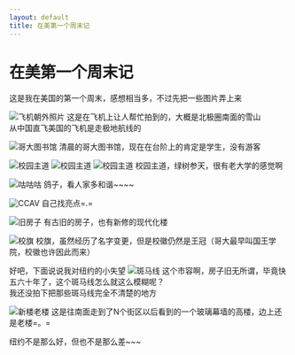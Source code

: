 ```yaml
---
layout: default
title: 在美第一个周末记
---
```

# 在美第一个周末记

这是我在美国的第一个周末，感想相当多，不过先把一些图片弄上来

![飞机朝外照片](/images/post_images/20100808/001.jpg)
这是在飞机上让人帮忙拍到的，大概是北极圈南面的雪山<br/>
从中国直飞美国的飞机是走极地航线的

![哥大图书馆](/images/post_images/20100808/002.jpg)
清晨的哥大图书馆，现在在台阶上的肯定是学生，没有游客

![校园主道](/images/post_images/20100808/003.jpg)
![校园主道](/images/post_images/20100808/004.jpg)
![校园主道](/images/post_images/20100808/005.jpg)
校园主道，绿树参天，很有老大学的感觉啊

![咕咕咕](/images/post_images/20100808/006.jpg)
鸽子，看人家多和谐\~\~\~\~

![CCAV](/images/post_images/20100808/007.jpg)
自己找亮点=.=

![旧房子](/images/post_images/20100808/008.jpg)
有古旧的房子，也有新修的现代化楼

![校旗](/images/post_images/20100808/009.jpg)
校旗，虽然经历了名字变更，但是校徽仍然是王冠（哥大最早叫国王学院，校徽也许因此而来）

好吧，下面说说我对纽约的小失望
![斑马线](/images/post_images/20100808/010.jpg)
这个市容啊，房子旧无所谓，毕竟快五六十年了，这个斑马线怎么就这么模糊呢？<br/>
我还没拍下把那些斑马线完全不清楚的地方

![新楼老楼](/images/post_images/20100808/011.jpg)
这是往南面走到了N个街区以后看到的一个玻璃幕墙的高楼，边上还是老楼=。=

纽约不是那么好，但也不是那么差~~~